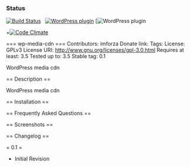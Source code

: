 ### Status
[![Build Status](https://travis-ci.org/ryandhubbard/IDX_Broker_iOS.svg?branch=master)](https://travis-ci.org/ryandhubbard/IDX_Broker_iOS.svg?branch=master)   [![WordPress plugin](https://img.shields.io/wordpress/plugin/v/akismet.svg)](//) [![WordPress plugin](https://img.shields.io/wordpress/v/akismet.svg)

+[![Code Climate](chrome-extension://phgahogocbnfilkegjdpohgkkjgahjgk/badges/4.0.svg)](chrome-extension://phgahogocbnfilkegjdpohgkkjgahjgk/badges/4.0.svg)


=== wp-media-cdn ===
Contributors: imforza
Donate link:
Tags:
License: GPLv3
License URI: http://www.gnu.org/licenses/gpl-3.0.html
Requires at least: 3.5
Tested up to: 3.5
Stable tag: 0.1

WordPress media cdn

== Description ==

WordPress media cdn

== Installation ==


== Frequently Asked Questions ==


== Screenshots ==


== Changelog ==

= 0.1 =
- Initial Revision
